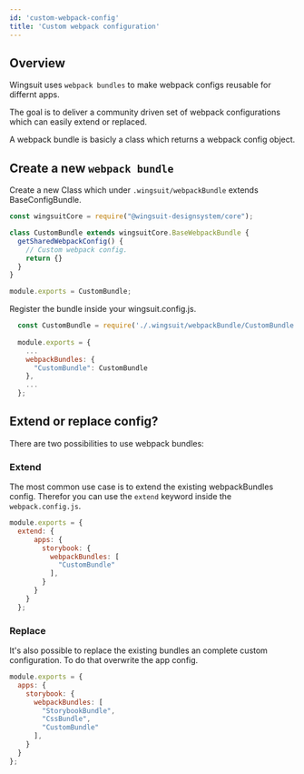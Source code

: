 ```yaml
---
id: 'custom-webpack-config'
title: 'Custom webpack configuration'
---
```


## Overview
Wingsuit uses `webpack bundles` to make webpack configs reusable for differnt apps. 

The goal is to deliver a community driven set of webpack configurations which can easily extend or replaced.

A webpack bundle is basicly a class which returns a webpack config object. 

## Create a new `webpack bundle`

Create a new Class which under `.wingsuit/webpackBundle` extends BaseConfigBundle.

```js
const wingsuitCore = require("@wingsuit-designsystem/core");

class CustomBundle extends wingsuitCore.BaseWebpackBundle {
  getSharedWebpackConfig() {
    // Custom webpack config.
    return {}
  }
}

module.exports = CustomBundle;

```
Register the bundle inside your wingsuit.config.js.
```js
  const CustomBundle = require('./.wingsuit/webpackBundle/CustomBundle');
  
  module.exports = {
    ... 
    webpackBundles: {
      "CustomBundle": CustomBundle
    },
    ...
  };

```
## Extend or replace config?

There are two possibilities to use webpack bundles: 
### Extend
The most common use case is to extend the existing webpackBundles config. Therefor you can use the `extend` keyword inside the `webpack.config.js`.
```js
module.exports = {
  extend: {
      apps: {
        storybook: {
          webpackBundles: [
            "CustomBundle"
          ],
        }
      }
    } 
  };
```

### Replace
It's also possible to replace the existing bundles an complete custom configuration. To do that overwrite the app config. 
```js
module.exports = {
  apps: {
    storybook: {
      webpackBundles: [
        "StorybookBundle",
        "CssBundle",
        "CustomBundle"
      ],
    }
  }
};
``` 